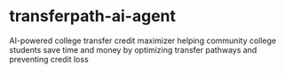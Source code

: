 # transferpath-ai-agent
AI-powered college transfer credit maximizer helping community college students save time and money by optimizing transfer pathways and preventing credit loss
